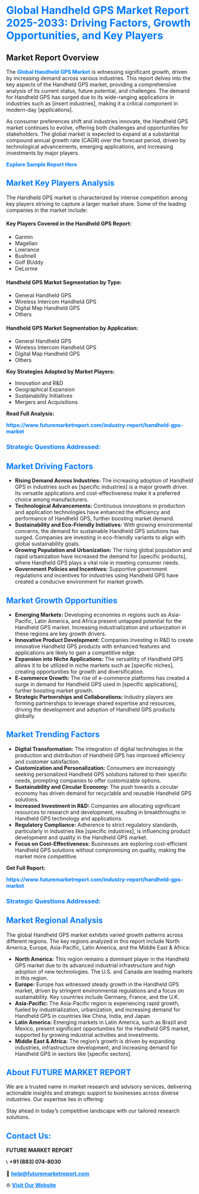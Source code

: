 <h1 style="color: #007BFF;">Global Handheld GPS Market Report 2025-2033: Driving Factors, Growth Opportunities, and Key Players</h1>

<section id="overview">
<h2>Market Report Overview</h2>
<p>The <a href="https://www.futuremarketreport.com/industry-report/handheld-gps-market" style="color: #007BFF; text-decoration: none;"><strong>Global Handheld GPS Market</strong></a> is witnessing significant growth, driven by increasing demand across various industries. This report delves into the key aspects of the Handheld GPS market, providing a comprehensive analysis of its current status, future potential, and challenges. The demand for Handheld GPS has surged due to its wide-ranging applications in industries such as [insert industries], making it a critical component in modern-day [applications].</p>
<p>As consumer preferences shift and industries innovate, the Handheld GPS market continues to evolve, offering both challenges and opportunities for stakeholders. The global market is expected to expand at a substantial compound annual growth rate (CAGR) over the forecast period, driven by technological advancements, emerging applications, and increasing investments by major players.</p>
</section>

<section id="overview">
<p><a href="https://www.futuremarketreport.com/request-sample/reportId=60851" style="color: #007BFF; text-decoration: none;"><strong>Explore Sample Report Here</strong></a></p>
</section>

<section id="key-players">
<h2 style="color: #007BFF;">Market Key Players Analysis</h2>
<p>The Handheld GPS market is characterized by intense competition among key players striving to capture a larger market share. Some of the leading companies in the market include:</p>
<h4>Key Players Covered in the Handheld GPS Report:</h4>
<ul><li>Garmin</li><li>Magellan</li><li>Lowrance</li><li>Bushnell</li><li>Golf BUddy</li><li>DeLorme</li></ul>
<h4>Handheld GPS Market Segmentation by Type:</h4>
<ul><li>General Handheld GPS</li><li>Wireless Intercom Handheld GPS</li><li>Digital Map Handheld GPS</li><li>Others</li></ul>

<h4>Handheld GPS Market Segmentation by Application:</h4>
<ul><li>General Handheld GPS</li><li>Wireless Intercom Handheld GPS</li><li>Digital Map Handheld GPS</li><li>Others</li></ul>
<p><strong>Key Strategies Adopted by Market Players:</strong></p>
<ul>
<li>Innovation and R&D</li>
<li>Geographical Expansion</li>
<li>Sustainability Initiatives</li>
<li>Mergers and Acquisitions</li>
</ul>
</section>

<section>
<p><strong>Read Full Analysis: </strong></p><a href="https://www.futuremarketreport.com/industry-report/handheld-gps-market" style="color: #007BFF; text-decoration: none;"><strong>https://www.futuremarketreport.com/industry-report/handheld-gps-market</strong></a>
<h3 style="color: #007BFF;">Strategic Questions Addressed:</h3>
</section>

<section id="driving-factors">
<h2 style="color: #007BFF;">Market Driving Factors</h2>
<ul>
<li><strong>Rising Demand Across Industries:</strong> The increasing adoption of Handheld GPS in industries such as [specific industries] is a major growth driver. Its versatile applications and cost-effectiveness make it a preferred choice among manufacturers.</li>
<li><strong>Technological Advancements:</strong> Continuous innovations in production and application technologies have enhanced the efficiency and performance of Handheld GPS, further boosting market demand.</li>
<li><strong>Sustainability and Eco-Friendly Initiatives:</strong> With growing environmental concerns, the demand for sustainable Handheld GPS solutions has surged. Companies are investing in eco-friendly variants to align with global sustainability goals.</li>
<li><strong>Growing Population and Urbanization:</strong> The rising global population and rapid urbanization have increased the demand for [specific products], where Handheld GPS plays a vital role in meeting consumer needs.</li>
<li><strong>Government Policies and Incentives:</strong> Supportive government regulations and incentives for industries using Handheld GPS have created a conducive environment for market growth.</li>
</ul>
</section>

<section id="growth-opportunities">
<h2 style="color: #007BFF;">Market Growth Opportunities</h2>
<ul>
<li><strong>Emerging Markets:</strong> Developing economies in regions such as Asia-Pacific, Latin America, and Africa present untapped potential for the Handheld GPS market. Increasing industrialization and urbanization in these regions are key growth drivers.</li>
<li><strong>Innovative Product Development:</strong> Companies investing in R&D to create innovative Handheld GPS products with enhanced features and applications are likely to gain a competitive edge.</li>
<li><strong>Expansion into Niche Applications:</strong> The versatility of Handheld GPS allows it to be utilized in niche markets such as [specific niches], creating opportunities for growth and diversification.</li>
<li><strong>E-commerce Growth:</strong> The rise of e-commerce platforms has created a surge in demand for Handheld GPS used in [specific applications], further boosting market growth.</li>
<li><strong>Strategic Partnerships and Collaborations:</strong> Industry players are forming partnerships to leverage shared expertise and resources, driving the development and adoption of Handheld GPS products globally.</li>
</ul>
</section>

<section id="trending-factors">
<h2 style="color: #007BFF;">Market Trending Factors</h2>
<ul>
<li><strong>Digital Transformation:</strong> The integration of digital technologies in the production and distribution of Handheld GPS has improved efficiency and customer satisfaction.</li>
<li><strong>Customization and Personalization:</strong> Consumers are increasingly seeking personalized Handheld GPS solutions tailored to their specific needs, prompting companies to offer customizable options.</li>
<li><strong>Sustainability and Circular Economy:</strong> The push towards a circular economy has driven demand for recyclable and reusable Handheld GPS solutions.</li>
<li><strong>Increased Investment in R&D:</strong> Companies are allocating significant resources to research and development, resulting in breakthroughs in Handheld GPS technology and applications.</li>
<li><strong>Regulatory Compliance:</strong> Adherence to strict regulatory standards, particularly in industries like [specific industries], is influencing product development and quality in the Handheld GPS market.</li>
<li><strong>Focus on Cost-Effectiveness:</strong> Businesses are exploring cost-efficient Handheld GPS solutions without compromising on quality, making the market more competitive.</li>
</ul>
</section>

<section>
<p><strong>Get Full Report: </strong></p><a href="https://www.futuremarketreport.com/industry-report/handheld-gps-market" style="color: #007BFF; text-decoration: none;"><strong>https://www.futuremarketreport.com/industry-report/handheld-gps-market</strong></a>
<h3 style="color: #007BFF;">Strategic Questions Addressed:</h3>
</section>


<section id="regional-analysis">
<h2 style="color: #007BFF;">Market Regional Analysis</h2>
<p>The global Handheld GPS market exhibits varied growth patterns across different regions. The key regions analyzed in this report include North America, Europe, Asia-Pacific, Latin America, and the Middle East & Africa:</p>
<ul>
<li><strong>North America:</strong> This region remains a dominant player in the Handheld GPS market due to its advanced industrial infrastructure and high adoption of new technologies. The U.S. and Canada are leading markets in this region.</li>
<li><strong>Europe:</strong> Europe has witnessed steady growth in the Handheld GPS market, driven by stringent environmental regulations and a focus on sustainability. Key countries include Germany, France, and the U.K.</li>
<li><strong>Asia-Pacific:</strong> The Asia-Pacific region is experiencing rapid growth, fueled by industrialization, urbanization, and increasing demand for Handheld GPS in countries like China, India, and Japan.</li>
<li><strong>Latin America:</strong> Emerging markets in Latin America, such as Brazil and Mexico, present significant opportunities for the Handheld GPS market, supported by growing industrial activities and investments.</li>
<li><strong>Middle East & Africa:</strong> The region’s growth is driven by expanding industries, infrastructure development, and increasing demand for Handheld GPS in sectors like [specific sectors].</li>
</ul>
</section>

<footer>
<h2 style="color: #007BFF;">About FUTURE MARKET REPORT</h2>
<p>We are a trusted name in market research and advisory services, delivering actionable insights and strategic support to businesses across diverse industries. Our expertise lies in offering:</p>

<p>Stay ahead in today’s competitive landscape with our tailored research solutions.</p>

<h2 style="color: #007BFF;">Contact Us:</h2>
<p><strong>FUTURE MARKET REPORT</strong></p>
<p>📞 <strong>+91 (883) 074-8030</strong></p>
<p>📧 <strong><a href="mailto:help@futuremarketreport.com" style="color: #007BFF;">help@futuremarketreport.com</a></strong></p>
<p>🌐 <strong><a href="https://www.futuremarketreport.com/" style="color: #007BFF;">Visit Our Website</a></strong></p>
</footer>